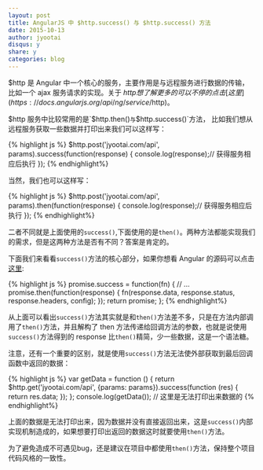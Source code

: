 ```yaml
---
layout: post
title: AngularJS 中 $http.success() 与 $http.success() 方法
date: 2015-10-13
author: jyootai
disqus: y
share: y
categories: blog
---
```


$http 是 Angular 中一个核心的服务，主要作用是与远程服务进行数据的传输，比如一个 ajax 服务请求的实现。关于 $http 想了解更多的可以不停的点击[这里](https://docs.angularjs.org/api/ng/service/$http)。

$http 服务中比较常用的是`$http.then()`与`$http.success()`方法， 比如我们想从远程服务获取一些数据并打印出来我们可以这样写：

{% highlight js %}
$http.post('jyootai.com/api', params).success(function(response) {
    console.log(response);// 获得服务相应后执行
});
{% endhighlight%}

当然，我们也可以这样写：

{% highlight js %}
$http.post('jyootai.com/api', params).then(function(response) {
    console.log(response);// 获得服务相应后执行
});
{% endhighlight%}

二者不同就是上面使用的`success()`,下面使用的是`then()`。两种方法都能实现我们的需求，但是这两种方法是否有不同？答案是肯定的。

下面我们来看看`success()`方法的核心部分，如果你想看 Angular 的源码可以点击[这里](https://github.com/angular/angular.js/blob/master/src/ng/http.js#L974):

{% highlight js %}
promise.success = function(fn) {
    // ...
    promise.then(function(response) {
        fn(response.data, response.status, response.headers, config);
    });
    return promise;
};
{% endhighlight%}

从上面可以看出`success()`方法其实就是和`then()`方法差不多，只是在方法内部调用了`then()`方法，并且解构了 then 方法传递给回调方法的参数，也就是说使用`success()`方法得到的 response 比`then()`精简，少一些数据，这是一个语法糖。

注意，还有一个重要的区别，就是使用`success()`方法无法使外部获取到最后回调函数中返回的数据：

{% highlight js %}
var getData = function () {
    return $http.get('jyootai.com/api', {params: params}).success(function (res) {
        return res.data;
    });
};
console.log(getData()); // 这里是无法打印出来数据的
{% endhighlight%}

上面的数据是无法打印出来，因为数据并没有直接返回出来，这是`success()`内部实现机制造成的，如果想要打印出返回的数据这时就要使用`then()`方法。

为了避免造成不可遇见bug，还是建议在项目中都使用`then()`方法，保持整个项目代码风格的一致性。